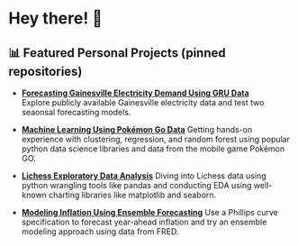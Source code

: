 # Hey there! 👋

## 📊 Featured Personal Projects (pinned repositories)

- [**Forecasting Gainesville Electricity Demand Using GRU Data**](https://scannon2k.github.io/electricity-forecasting/)  
  Explore publicly available Gainesville electricity data and test two seaonsal forecasting models.

- [**Machine Learning Using Pokémon Go Data**](https://github.com/scannon2k/python-machine-learning/blob/main/pokemon_ml.ipynb)
  Getting hands-on experience with clustering, regression, and random forest using popular python data science libraries and data from the mobile game Pokémon GO.

- [**Lichess Exploratory Data Analysis**](https://github.com/scannon2k/python-eda/blob/main/lichess_eda.ipynb)
  Diving into Lichess data using python wrangling tools like pandas and conducting EDA using well-known charting libraries like matplotlib and seaborn.

- [**Modeling Inflation Using Ensemble Forecasting**](https://scannon2k.github.io/inflation-forecasting/) 
  Use a Phillips curve specification to forecast year-ahead inflation and try an ensemble modeling approach using data from FRED.
  
